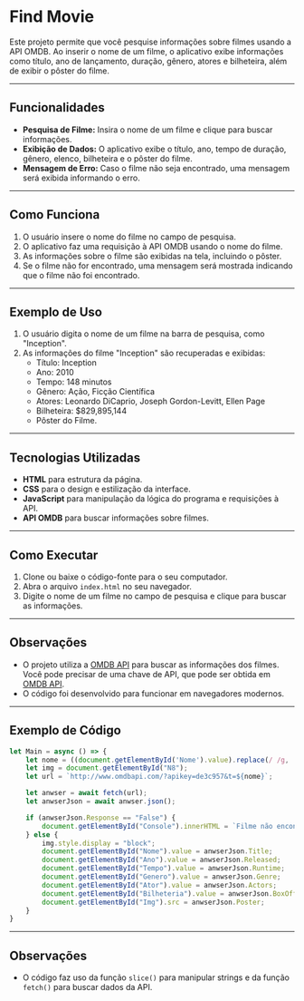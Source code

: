 # **Find Movie**

Este projeto permite que você pesquise informações sobre filmes usando a API OMDB. Ao inserir o nome de um filme, o aplicativo exibe informações como título, ano de lançamento, duração, gênero, atores e bilheteira, além de exibir o pôster do filme.

---

## **Funcionalidades**

- **Pesquisa de Filme:** Insira o nome de um filme e clique para buscar informações.
- **Exibição de Dados:** O aplicativo exibe o título, ano, tempo de duração, gênero, elenco, bilheteira e o pôster do filme.
- **Mensagem de Erro:** Caso o filme não seja encontrado, uma mensagem será exibida informando o erro.

---

## **Como Funciona**

1. O usuário insere o nome do filme no campo de pesquisa.
2. O aplicativo faz uma requisição à API OMDB usando o nome do filme.
3. As informações sobre o filme são exibidas na tela, incluindo o pôster.
4. Se o filme não for encontrado, uma mensagem será mostrada indicando que o filme não foi encontrado.

---

## **Exemplo de Uso**

1. O usuário digita o nome de um filme na barra de pesquisa, como "Inception".
2. As informações do filme "Inception" são recuperadas e exibidas: 
   - Título: Inception
   - Ano: 2010
   - Tempo: 148 minutos
   - Gênero: Ação, Ficção Científica
   - Atores: Leonardo DiCaprio, Joseph Gordon-Levitt, Ellen Page
   - Bilheteira: $829,895,144
   - Pôster do Filme.

---

## **Tecnologias Utilizadas**

- **HTML** para estrutura da página.
- **CSS** para o design e estilização da interface.
- **JavaScript** para manipulação da lógica do programa e requisições à API.
- **API OMDB** para buscar informações sobre filmes.

---

## **Como Executar**

1. Clone ou baixe o código-fonte para o seu computador.
2. Abra o arquivo `index.html` no seu navegador.
3. Digite o nome de um filme no campo de pesquisa e clique para buscar as informações.
   
---

## **Observações**

- O projeto utiliza a [OMDB API](http://www.omdbapi.com/) para buscar as informações dos filmes. Você pode precisar de uma chave de API, que pode ser obtida em [OMDB API](http://www.omdbapi.com/apikey.aspx).
- O código foi desenvolvido para funcionar em navegadores modernos.

---

## **Exemplo de Código**

```javascript
let Main = async () => {
    let nome = ((document.getElementById('Nome').value).replace(/ /g, '+'));
    let img = document.getElementById("N8");
    let url = `http://www.omdbapi.com/?apikey=de3c957&t=${nome}`;

    let anwser = await fetch(url);
    let anwserJson = await anwser.json();

    if (anwserJson.Response == "False") {
        document.getElementById("Console").innerHTML = `Filme não encontrado!`;
    } else {
        img.style.display = "block";
        document.getElementById("Nome").value = anwserJson.Title;
        document.getElementById("Ano").value = anwserJson.Released;
        document.getElementById("Tempo").value = anwserJson.Runtime;
        document.getElementById("Genero").value = anwserJson.Genre;
        document.getElementById("Ator").value = anwserJson.Actors;
        document.getElementById("Bilheteria").value = anwserJson.BoxOffice;
        document.getElementById("Img").src = anwserJson.Poster;
    }
}
```

---

## **Observações**

- O código faz uso da função `slice()` para manipular strings e da função `fetch()` para buscar dados da API.
